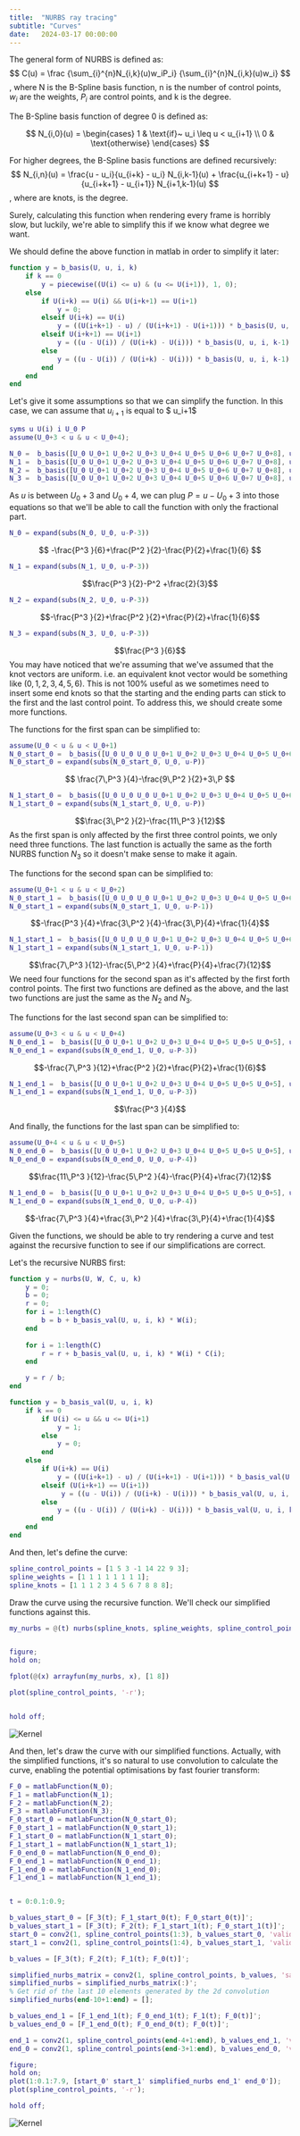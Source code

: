 ```yaml
---
title:  "NURBS ray tracing"
subtitle: "Curves"
date:   2024-03-17 00:00:00
---
```


The general form of NURBS is defined as:
$$
C(u) = \frac {\sum_{i}^{n}N_{i,k}(u)w_iP_i} {\sum_{i}^{n}N_{i,k}(u)w_i}
$$
, where N is the B-Spline basis function, n is the number of control points, $w_i$ are the weights, $P_i$ are control points, and k is the degree. 

The B-Spline basis function of degree 0 is defined as:

$$
N_{i,0}(u) = 
\begin{cases} 
1 & \text{if}~ u_i \leq u < u_{i+1} \\
0 & \text{otherwise}
\end{cases}
$$

For higher degrees, the B-Spline basis functions are defined recursively:
$$
N_{i,n}(u) = \frac{u - u_i}{u_{i+k} - u_i} N_{i,k-1}(u) + \frac{u_{i+k+1} - u}{u_{i+k+1} - u_{i+1}} N_{i+1,k-1}(u)
$$
,
where  are knots,  is the degree.

Surely, calculating this function when rendering every frame is horribly slow, but luckily, we're able to simplify this if we know what degree we want. 

We should define the above function in matlab in order to simplify it later:
```matlab
function y = b_basis(U, u, i, k)
    if k == 0
        y = piecewise((U(i) <= u) & (u <= U(i+1)), 1, 0);
    else
        if U(i+k) == U(i) && U(i+k+1) == U(i+1)
            y = 0;
        elseif U(i+k) == U(i)
            y = ((U(i+k+1) - u) / (U(i+k+1) - U(i+1))) * b_basis(U, u, i+1, k-1);
        elseif U(i+k+1) == U(i+1)
            y = ((u - U(i)) / (U(i+k) - U(i))) * b_basis(U, u, i, k-1);
        else
            y = ((u - U(i)) / (U(i+k) - U(i))) * b_basis(U, u, i, k-1) + ((U(i+k+1) - u) / (U(i+k+1) - U(i+1))) * b_basis(U, u, i+1, k-1);
        end
    end
end
```
Let's give it some assumptions so that we can simplify the function. In this case, we can assume that $u_{i+1}$ is equal to $ u_i+1$
```matlab
syms u U(i) i U_0 P
assume(U_0+3 < u & u < U_0+4);

N_0 =  b_basis([U_0 U_0+1 U_0+2 U_0+3 U_0+4 U_0+5 U_0+6 U_0+7 U_0+8], u, 1, 3);
N_1 =  b_basis([U_0 U_0+1 U_0+2 U_0+3 U_0+4 U_0+5 U_0+6 U_0+7 U_0+8], u, 2, 3);
N_2 =  b_basis([U_0 U_0+1 U_0+2 U_0+3 U_0+4 U_0+5 U_0+6 U_0+7 U_0+8], u, 3, 3);
N_3 =  b_basis([U_0 U_0+1 U_0+2 U_0+3 U_0+4 U_0+5 U_0+6 U_0+7 U_0+8], u, 4, 3);
```

As $u$ is between $U_0+3$ and $U_0+4$, we can plug $P=u-U_0+3$ into those equations so that we'll be able to call the function with only the fractional part.
```matlab
N_0 = expand(subs(N_0, U_0, u-P-3))
```
$$
-\frac{P^3 }{6}+\frac{P^2 }{2}-\frac{P}{2}+\frac{1}{6}
$$
```matlab
N_1 = expand(subs(N_1, U_0, u-P-3))
```
$$\frac{P^3 }{2}-P^2 +\frac{2}{3}$$
```matlab
N_2 = expand(subs(N_2, U_0, u-P-3))
```
$$-\frac{P^3 }{2}+\frac{P^2 }{2}+\frac{P}{2}+\frac{1}{6}$$
```matlab
N_3 = expand(subs(N_3, U_0, u-P-3))
```
$$\frac{P^3 }{6}$$
You may have noticed that we're assuming that we've assumed that the knot vectors are uniform. i.e. an equivalent knot vector would be something like $(0, 1, 2, 3, 4, 5, 6)$. This is not 100% useful as we sometimes need to insert some end knots so that the starting and the ending parts can stick to the first and the last control point. To address this, we should create some more functions.

The functions for the first span can be simplified to:
```matlab
assume(U_0 < u & u < U_0+1)
N_0_start_0 =  b_basis([U_0 U_0 U_0 U_0+1 U_0+2 U_0+3 U_0+4 U_0+5 U_0+6 U_0+7], u, 1, 3);
N_0_start_0 = expand(subs(N_0_start_0, U_0, u-P))
```
$$
\frac{7\,P^3 }{4}-\frac{9\,P^2 }{2}+3\,P
$$
```matlab
N_1_start_0 =  b_basis([U_0 U_0 U_0 U_0+1 U_0+2 U_0+3 U_0+4 U_0+5 U_0+6 U_0+7], u, 2, 3);
N_1_start_0 = expand(subs(N_1_start_0, U_0, u-P))
```
$$\frac{3\,P^2 }{2}-\frac{11\,P^3 }{12}$$
As the first span is only affected by the first three control points, we only need three functions. The last function is actually the same as the forth NURBS function $N_3$ so it doesn't make sense to make it again.

The functions for the second span can be simplified to:
```matlab
assume(U_0+1 < u & u < U_0+2)
N_0_start_1 =  b_basis([U_0 U_0 U_0 U_0+1 U_0+2 U_0+3 U_0+4 U_0+5 U_0+6 U_0+7], u, 1, 3);
N_0_start_1 = expand(subs(N_0_start_1, U_0, u-P-1))
```
$$-\frac{P^3 }{4}+\frac{3\,P^2 }{4}-\frac{3\,P}{4}+\frac{1}{4}$$
```matlab
N_1_start_1 =  b_basis([U_0 U_0 U_0 U_0+1 U_0+2 U_0+3 U_0+4 U_0+5 U_0+6 U_0+7], u, 2, 3);
N_1_start_1 = expand(subs(N_1_start_1, U_0, u-P-1))
```
$$\frac{7\,P^3 }{12}-\frac{5\,P^2 }{4}+\frac{P}{4}+\frac{7}{12}$$
We need four functions for the second span as it's affected by the first forth control points. The first two functions are defined as the above, and the last two functions are just the same as the $N_2$ and $N_3$.


The functions for the last second span can be simplified to:
```matlab
assume(U_0+3 < u & u < U_0+4)
N_0_end_1 =  b_basis([U_0 U_0+1 U_0+2 U_0+3 U_0+4 U_0+5 U_0+5 U_0+5], u, 3, 3);
N_0_end_1 = expand(subs(N_0_end_1, U_0, u-P-3))
```
$$-\frac{7\,P^3 }{12}+\frac{P^2 }{2}+\frac{P}{2}+\frac{1}{6}$$
```matlab
N_1_end_1 =  b_basis([U_0 U_0+1 U_0+2 U_0+3 U_0+4 U_0+5 U_0+5 U_0+5], u, 4, 3);
N_1_end_1 = expand(subs(N_1_end_1, U_0, u-P-3))
```
$$\frac{P^3 }{4}$$

And finally, the functions for the last span can be simplified to:
```matlab
assume(U_0+4 < u & u < U_0+5)
N_0_end_0 =  b_basis([U_0 U_0+1 U_0+2 U_0+3 U_0+4 U_0+5 U_0+5 U_0+5], u, 3, 3);
N_0_end_0 = expand(subs(N_0_end_0, U_0, u-P-4))
```
$$\frac{11\,P^3 }{12}-\frac{5\,P^2 }{4}-\frac{P}{4}+\frac{7}{12}$$
```matlab
N_1_end_0 =  b_basis([U_0 U_0+1 U_0+2 U_0+3 U_0+4 U_0+5 U_0+5 U_0+5], u, 4, 3);
N_1_end_0 = expand(subs(N_1_end_0, U_0, u-P-4))
```
$$-\frac{7\,P^3 }{4}+\frac{3\,P^2 }{4}+\frac{3\,P}{4}+\frac{1}{4}$$

Given the functions, we should be able to try rendering a curve and test against the recursive function to see if our simplifications are correct.

Let's the recursive NURBS first:
```matlab
function y = nurbs(U, W, C, u, k)
    y = 0;
    b = 0;
    r = 0;
    for i = 1:length(C)
        b = b + b_basis_val(U, u, i, k) * W(i);
    end
    
    for i = 1:length(C)
        r = r + b_basis_val(U, u, i, k) * W(i) * C(i);
    end

    y = r / b;
end

function y = b_basis_val(U, u, i, k)
    if k == 0
        if U(i) <= u && u <= U(i+1)
            y = 1;
        else
            y = 0;
        end
    else
        if U(i+k) == U(i)
            y = ((U(i+k+1) - u) / (U(i+k+1) - U(i+1))) * b_basis_val(U, u, i+1, k-1);
        elseif (U(i+k+1) == U(i+1))
             y = ((u - U(i)) / (U(i+k) - U(i))) * b_basis_val(U, u, i, k-1);
        else
            y = ((u - U(i)) / (U(i+k) - U(i))) * b_basis_val(U, u, i, k-1) + ((U(i+k+1) - u) / (U(i+k+1) - U(i+1))) * b_basis_val(U, u, i+1, k-1);
        end
    end
end
```

And then, let's define the curve:
```matlab
spline_control_points = [1 5 3 -1 14 22 9 3];
spline_weights = [1 1 1 1 1 1 1 1];
spline_knots = [1 1 1 2 3 4 5 6 7 8 8 8];
```

Draw the curve using the recursive function. We'll check our simplified functions against this.
```matlab
my_nurbs = @(t) nurbs(spline_knots, spline_weights, spline_control_points, t, 3);


figure;
hold on;

fplot(@(x) arrayfun(my_nurbs, x), [1 8])

plot(spline_control_points, '-r'); 


hold off;
```
![Kernel](/images/4-nurbs-curves.md/nurbs_resursive.jpg)

And then, let's draw the curve with our simplified functions. Actually, with the simplified functions, it's so natural to use convolution to calculate the curve, enabling the potential optimisations by fast fourier transform:
```matlab
F_0 = matlabFunction(N_0);
F_1 = matlabFunction(N_1);
F_2 = matlabFunction(N_2);
F_3 = matlabFunction(N_3);
F_0_start_0 = matlabFunction(N_0_start_0);
F_0_start_1 = matlabFunction(N_0_start_1);
F_1_start_0 = matlabFunction(N_1_start_0);
F_1_start_1 = matlabFunction(N_1_start_1);
F_0_end_0 = matlabFunction(N_0_end_0);
F_0_end_1 = matlabFunction(N_0_end_1);
F_1_end_0 = matlabFunction(N_1_end_0);
F_1_end_1 = matlabFunction(N_1_end_1);


t = 0:0.1:0.9;

b_values_start_0 = [F_3(t); F_1_start_0(t); F_0_start_0(t)]';
b_values_start_1 = [F_3(t); F_2(t); F_1_start_1(t); F_0_start_1(t)]';
start_0 = conv2(1, spline_control_points(1:3), b_values_start_0, 'valid') ./ sum(b_values_start_0, 2);
start_1 = conv2(1, spline_control_points(1:4), b_values_start_1, 'valid') ./ sum(b_values_start_1, 2);

b_values = [F_3(t); F_2(t); F_1(t); F_0(t)]';

simplified_nurbs_matrix = conv2(1, spline_control_points, b_values, 'same');
simplified_nurbs = simplified_nurbs_matrix(:)';
% Get rid of the last 10 elements generated by the 2d convolution
simplified_nurbs(end-10+1:end) = [];

b_values_end_1 = [F_1_end_1(t); F_0_end_1(t); F_1(t); F_0(t)]';
b_values_end_0 = [F_1_end_0(t); F_0_end_0(t); F_0(t)]';

end_1 = conv2(1, spline_control_points(end-4+1:end), b_values_end_1, 'valid') ./ sum(b_values_end_1, 2);
end_0 = conv2(1, spline_control_points(end-3+1:end), b_values_end_0, 'valid') ./ sum(b_values_end_0, 2);

figure;
hold on;
plot(1:0.1:7.9, [start_0' start_1' simplified_nurbs end_1' end_0']);
plot(spline_control_points, '-r'); 

hold off;
```
![Kernel](/images/4-nurbs-curves.md/nurbs_simplified.jpg)
 